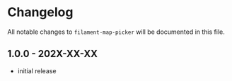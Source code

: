 # Changelog

All notable changes to `filament-map-picker` will be documented in this file.

## 1.0.0 - 202X-XX-XX

- initial release
